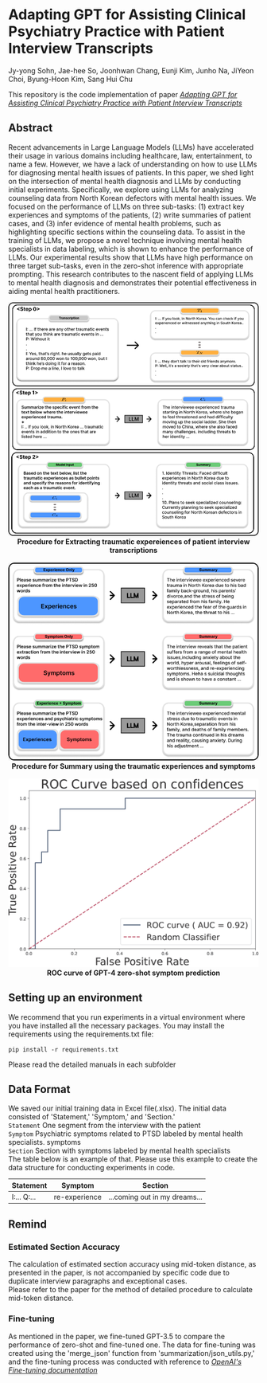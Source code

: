 # Adapting GPT for Assisting Clinical Psychiatry Practice with Patient Interview Transcripts

Jy-yong Sohn, Jae-hee So, Joonhwan Chang, Eunji Kim, Junho Na, JiYeon Choi, Byung-Hoon Kim, Sang Hui Chu

This repository is the code implementation of paper *[Adapting GPT for Assisting Clinical Psychiatry Practice with Patient Interview Transcripts](https://openreview.net/forum?id=78TXBcyBB1)* 

## Abstract

Recent advancements in Large Language Models (LLMs) have accelerated their usage in various domains including healthcare, law, entertainment, to name a few. However, we have a lack of understanding on how to use LLMs for diagnosing mental health issues of patients. In this paper, we shed light on the intersection of mental health diagnosis and LLMs by conducting initial experiments. Specifically, we explore using LLMs for analyzing counseling data from North Korean defectors with mental health issues. We focused on the performance of LLMs on three sub-tasks: (1) extract key experiences and symptoms of the patients, (2) write summaries of patient cases, and (3) infer evidence of mental health problems, such as highlighting specific sections within the counseling data. To assist in the training of LLMs, we propose a novel technique involving mental health specialists in data labeling, which is shown to enhance the performance of LLMs. Our experimental results show that LLMs have high performance on three target sub-tasks, even in the zero-shot inference with appropriate prompting. This research contributes to the nascent field of applying LLMs to mental health diagnosis and demonstrates their potential effectiveness in aiding mental health practitioners.

<p align="center">
  <img src="imgs/Extraction.png">
  <b>Procedure for Extracting traumatic expereiences of patient interview transcriptions</b>
<br><br>
  <img src="imgs/Summarization.png">
  <b>Procedure for Summary using the traumatic experiences and symptoms</b>
<br><br>
  <img src="imgs/ROC.png">
  <b>ROC curve of GPT-4 zero-shot symptom prediction</b>
</p>

## Setting up an environment

We recommend that you run experiments in a virtual environment where you have installed all the necessary packages.
You may install the requirements using the requirements.txt file:
```
pip install -r requirements.txt
```
Please read the detailed manuals in each subfolder

## Data Format

We saved our initial training data in Excel file(.xlsx). The initial data consisted of 'Statement,' 'Symptom,' and 'Section.'<br>
```Statement``` One segment from the interview with the patient <br>
```Symptom```  Psychiatric symptoms related to PTSD labeled by mental health specialists. symptoms <br>
```Section```  Section with symptoms labeled by mental health specialists <br>
The table below is an example of that. Please use this example to create the data structure for conducting experiments in code.

| Statement | Symptom | Section |
| --------- | --------- | --------- |
| I:... Q:...  | re-experience  | ...coming out in my dreams... |

## Remind

### Estimated Section Accuracy

The calculation of estimated section accuracy using mid-token distance, as presented in the paper, is not accompanied by specific code due to duplicate interview paragraphs and exceptional cases. <br> 
Please refer to the paper for the method of detailed procedure to calculate mid-token distance.

### Fine-tuning

As mentioned in the paper, we fine-tuned GPT-3.5 to compare the performance of zero-shot and fine-tuned one. The data for fine-tuning was created using the 'merge_json' function from 'summarization/json_utils.py,' and the fine-tuning process was conducted with reference to *[OpenAI's Fine-tuning documentation](https://platform.openai.com/docs/guides/fine-tuning)*
